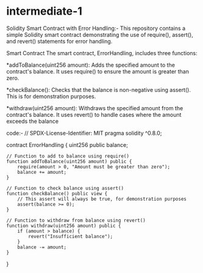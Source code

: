 # intermediate-1
Solidity Smart Contract with Error Handling:-
This repository contains a simple Solidity smart contract demonstrating the use of require(), assert(), and revert() statements for error handling.

Smart Contract
The smart contract, ErrorHandling, includes three functions:

*addToBalance(uint256 amount): Adds the specified amount to the contract's balance. It uses require() to ensure the amount is greater than zero.

*checkBalance(): Checks that the balance is non-negative using assert(). This is for demonstration purposes.

*withdraw(uint256 amount): Withdraws the specified amount from the contract's balance. It uses revert() to handle cases where the amount exceeds the balance


code:-
// SPDX-License-Identifier: MIT
pragma solidity ^0.8.0;

contract ErrorHandling {
    uint256 public balance;

    // Function to add to balance using require()
    function addToBalance(uint256 amount) public {
        require(amount > 0, "Amount must be greater than zero");
        balance += amount;
    }

    // Function to check balance using assert()
    function checkBalance() public view {
        // This assert will always be true, for demonstration purposes
        assert(balance >= 0);
    }

    // Function to withdraw from balance using revert()
    function withdraw(uint256 amount) public {
        if (amount > balance) {
            revert("Insufficient balance");
        }
        balance -= amount;
    }
}
